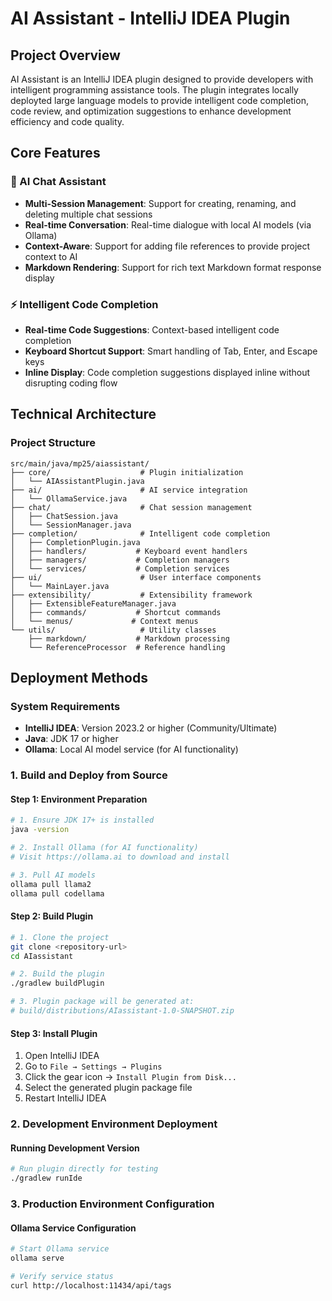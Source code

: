 # AI Assistant - IntelliJ IDEA Plugin

## Project Overview

AI Assistant is an IntelliJ IDEA plugin designed to provide developers with intelligent programming assistance tools. The plugin integrates locally deployted large language models to provide intelligent code completion, code review, and optimization suggestions to enhance development efficiency and code quality.

## Core Features

### 🤖 AI Chat Assistant
- **Multi-Session Management**: Support for creating, renaming, and deleting multiple chat sessions
- **Real-time Conversation**: Real-time dialogue with local AI models (via Ollama)
- **Context-Aware**: Support for adding file references to provide project context to AI
- **Markdown Rendering**: Support for rich text Markdown format response display

### ⚡ Intelligent Code Completion
- **Real-time Code Suggestions**: Context-based intelligent code completion
- **Keyboard Shortcut Support**: Smart handling of Tab, Enter, and Escape keys
- **Inline Display**: Code completion suggestions displayed inline without disrupting coding flow



## Technical Architecture

### Project Structure
```
src/main/java/mp25/aiassistant/
├── core/                    # Plugin initialization
│   └── AIAssistantPlugin.java
├── ai/                      # AI service integration
│   └── OllamaService.java
├── chat/                    # Chat session management
│   ├── ChatSession.java
│   └── SessionManager.java
├── completion/              # Intelligent code completion
│   ├── CompletionPlugin.java
│   ├── handlers/           # Keyboard event handlers
│   ├── managers/           # Completion managers
│   └── services/           # Completion services
├── ui/                      # User interface components
│   └── MainLayer.java
├── extensibility/           # Extensibility framework
│   ├── ExtensibleFeatureManager.java
│   ├── commands/           # Shortcut commands
│   └── menus/             # Context menus
└── utils/                   # Utility classes
    ├── markdown/           # Markdown processing
    └── ReferenceProcessor  # Reference handling
```



## Deployment Methods

### System Requirements
- **IntelliJ IDEA**: Version 2023.2 or higher (Community/Ultimate)
- **Java**: JDK 17 or higher
- **Ollama**: Local AI model service (for AI functionality)

### 1. Build and Deploy from Source

#### Step 1: Environment Preparation
```bash
# 1. Ensure JDK 17+ is installed
java -version

# 2. Install Ollama (for AI functionality)
# Visit https://ollama.ai to download and install

# 3. Pull AI models
ollama pull llama2
ollama pull codellama
```

#### Step 2: Build Plugin
```bash
# 1. Clone the project
git clone <repository-url>
cd AIassistant

# 2. Build the plugin
./gradlew buildPlugin

# 3. Plugin package will be generated at:
# build/distributions/AIassistant-1.0-SNAPSHOT.zip
```

#### Step 3: Install Plugin
1. Open IntelliJ IDEA
2. Go to `File → Settings → Plugins`
3. Click the gear icon → `Install Plugin from Disk...`
4. Select the generated plugin package file
5. Restart IntelliJ IDEA

### 2. Development Environment Deployment

#### Running Development Version
```bash
# Run plugin directly for testing
./gradlew runIde
```



### 3. Production Environment Configuration

#### Ollama Service Configuration
```bash
# Start Ollama service
ollama serve

# Verify service status
curl http://localhost:11434/api/tags
```









